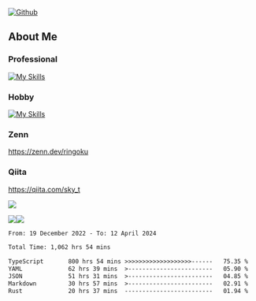[![Github](https://img.shields.io/github/followers/skyt-a?label=Follow&style=social)](https://github.com/skyt-a)

## About Me
### Professional
[![My Skills](https://skillicons.dev/icons?i=react,ts,js,nodejs,java,graphql,firebase,githubactions&theme=light)](https://skillicons.dev)
### Hobby
[![My Skills](https://skillicons.dev/icons?i=unity,rust,py&theme=light)](https://skillicons.dev)

### Zenn
https://zenn.dev/ringoku
### Qiita
https://qiita.com/sky_t


![](https://github-profile-summary-cards.vercel.app/api/cards/profile-details?username=skyt-a&theme=default)

![](https://github-profile-summary-cards.vercel.app/api/cards/repos-per-language?username=skyt-a&theme=default)![](https://github-profile-summary-cards.vercel.app/api/cards/stats?username=RinGoku&theme=default)

<!--START_SECTION:waka-->

```txt
From: 19 December 2022 - To: 12 April 2024

Total Time: 1,062 hrs 54 mins

TypeScript       800 hrs 54 mins >>>>>>>>>>>>>>>>>>>------   75.35 %
YAML             62 hrs 39 mins  >------------------------   05.90 %
JSON             51 hrs 31 mins  >------------------------   04.85 %
Markdown         30 hrs 57 mins  >------------------------   02.91 %
Rust             20 hrs 37 mins  -------------------------   01.94 %
```

<!--END_SECTION:waka-->
